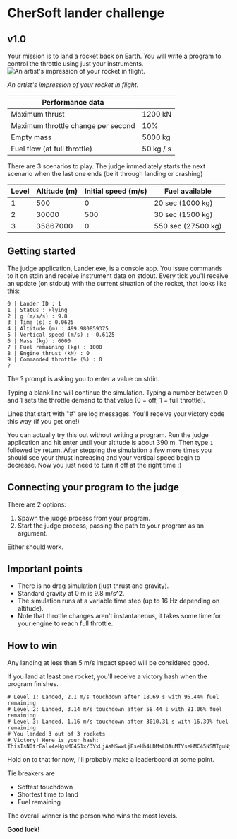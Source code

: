 # CherSoft lander challenge
## v1.0

Your mission is to land a rocket back on Earth.
You will write a program to control the throttle using just your instruments.![An artist's impression of your rocket in flight.](https://i.snag.gy/zCVnMt.jpg)

*An artist's impression of your rocket in flight.*

|Performance data|  |
|--|--|
|Maximum thrust|1200 kN
|Maximum throttle change per second|10%
|Empty mass|5000 kg
|Fuel flow (at full throttle)|50 kg / s

There are 3 scenarios to play. The judge immediately starts the next scenario when the last one ends (be it through landing or crashing)

|Level|Altitude (m)|Initial speed (m/s)|Fuel available|
|--|--|--|--|
|1|500|0|20 sec (1000 kg)|
|2|30000|500|30 sec (1500 kg)|
|3|35867000|0|550 sec (27500 kg)|

## Getting started
The judge application, Lander.exe, is a console app. You issue commands to it on stdin and receive instrument data on stdout. 
Every tick you'll receive an update (on stdout) with the current situation of the rocket, that looks like this:

````
0 | Lander ID : 1
1 | Status : Flying
2 | g (m/s/s) : 9.8
3 | Time (s) : 0.0625
4 | Altitude (m) : 499.980859375
5 | Vertical speed (m/s) : -0.6125
6 | Mass (kg) : 6000
7 | Fuel remaining (kg) : 1000
8 | Engine thrust (kN) : 0
9 | Commanded throttle (%) : 0
?
````

The ? prompt is asking you to enter a value on stdin.

Typing a blank line will continue the simulation. Typing a number between 0 and 1 sets the throttle demand to that value (0 = off, 1 = full throttle).

Lines that start with "#" are log messages. You'll receive your victory code this way (if you get one!)

You can actually try this out without writing a program. Run the judge application and hit enter until your altitude is about 390 m. Then type ```1``` followed by return. After stepping the simulation a few more times you should see your thrust increasing and your vertical speed begin to decrease. Now you just need to turn it off at the right time :)
## Connecting your program to the judge
There are 2 options:
1. Spawn the judge process from your program.
2. Start the judge process, passing the path to your program as an argument.

Either should work.

## Important points
- There is no drag simulation (just thrust and gravity).
- Standard gravity at 0 m is 9.8 m/s^2.
- The simulation runs at a variable time step (up to 16 Hz depending on altitude).
- Note that throttle changes aren't instantaneous, it takes some time for your engine to reach full throttle.

## How to win
Any landing at less than 5 m/s impact speed will be considered good.

If you land at least one rocket, you'll receive a victory hash when the program finishes.
```
# Level 1: Landed, 2.1 m/s touchdown after 18.69 s with 95.44% fuel remaining
# Level 2: Landed, 3.14 m/s touchdown after 58.44 s with 81.06% fuel remaining
# Level 3: Landed, 1.16 m/s touchdown after 3010.31 s with 16.39% fuel remaining
# You landed 3 out of 3 rockets
# Victory! Here is your hash: ThisIsN0trEalx4eHgsMC451x/3YxLjAsMSwwLjEseHh4LDMsLDAuMTYseHMC45NSMTguNjksMiwwLjEBnX4CkB56vF0LDU4Lj1mDpZuODEsQ0LDA4xNiwzMDEwLjMxh4
```
Hold on to that for now, I'll probably make a leaderboard at some point.

Tie breakers are
- Softest touchdown
- Shortest time to land
- Fuel remaining

The overall winner is the person who wins the most levels.

**Good luck!**
